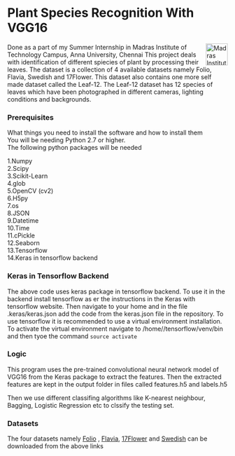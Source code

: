 # Plant Species Recognition With VGG16

<img src="https://neurohive.io/wp-content/uploads/2018/11/vgg16-1-e1542731207177.png" align="right"
     title="Madras Institute of Technology" width="50" height="50">

Done as a part of my Summer Internship in Madras Institute of Technology Campus, Anna University, Chennai
This project deals with identification of different spiecies of plant by processing their leaves. The dataset is a collection of 4 available datasets namely
Folio, Flavia, Swedish and 17Flower.
This dataset also contains one more self made dataset called the Leaf-12.
The Leaf-12 dataset has 12 species of leaves which have been photographed in different cameras, lighting conditions and backgrounds.

### Prerequisites

What things you need to install the software and how to install them<br />
You will be needing Python 2.7 or higher.<br />
The following python packages will be needed<br />

1.Numpy<br />
2.Scipy<br />
3.Scikit-Learn<br />
4.glob<br />
5.OpenCV (cv2)<br />
6.H5py<br />
7.os<br />
8.JSON<br />
9.Datetime<br />
10.Time<br />
11.cPickle<br />
12.Seaborn<br />
13.Tensorflow<br />
14.Keras in tensorflow backend<br />

### Keras in Tensorflow Backend
The above code uses keras package in tensorflow backend. To use it in the backend install tensorflow as er the instructions in the Keras with tensorflow website. Then navigate to your home and in the file .keras/keras.json add the code from the keras.json file in the repository. To use tensorflow it is recommended to use a virtual environment installation. To activate the virtual environment navigate to /home/<user>/tensorflow/venv/bin and then tyoe the command ```source activate```

### Logic

This program uses the pre-trained convolutional neural network model of VGG16 from the Keras package to extract the features. Then the extracted features 
are kept in the output folder in files called features.h5 and labels.h5

Then we use different classifing algorithms like K-nearest neighbour, Bagging, Logistic Regression etc to clssify the testing set. 

### Datasets
The four datasets namely [Folio](https://archive.ics.uci.edu/ml/datasets/Folio) , [Flavia](http://flavia.sourceforge.net/), [17Flower](http://www.robots.ox.ac.uk/~vgg/data/flowers/17/) and [Swedish](http://www.cvl.isy.liu.se/en/research/datasets/swedish-leaf/) can be downloaded from the above links
